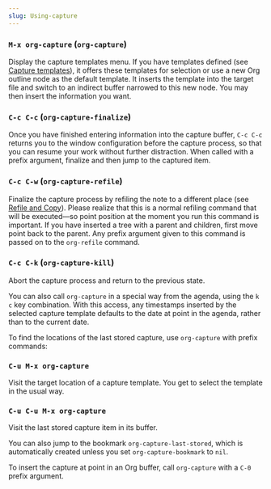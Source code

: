 ```yaml
---
slug: Using-capture
---
```


### `M-x org-capture` (`org-capture`)

Display the capture templates menu. If you have templates defined (see [Capture templates](/docs/org/Capture-templates)), it offers these templates for selection or use a new Org outline node as the default template. It inserts the template into the target file and switch to an indirect buffer narrowed to this new node. You may then insert the information you want.

### `C-c C-c` (`org-capture-finalize`)

Once you have finished entering information into the capture buffer, `C-c C-c` returns you to the window configuration before the capture process, so that you can resume your work without further distraction. When called with a prefix argument, finalize and then jump to the captured item.

### `C-c C-w` (`org-capture-refile`)

Finalize the capture process by refiling the note to a different place (see [Refile and Copy](/docs/org/Refile-and-Copy)). Please realize that this is a normal refiling command that will be executed—so point position at the moment you run this command is important. If you have inserted a tree with a parent and children, first move point back to the parent. Any prefix argument given to this command is passed on to the `org-refile` command.

### `C-c C-k` (`org-capture-kill`)

Abort the capture process and return to the previous state.

You can also call `org-capture` in a special way from the agenda, using the `k c` key combination. With this access, any timestamps inserted by the selected capture template defaults to the date at point in the agenda, rather than to the current date.

To find the locations of the last stored capture, use `org-capture` with prefix commands:

### `C-u M-x org-capture`

Visit the target location of a capture template. You get to select the template in the usual way.

### `C-u C-u M-x org-capture`

Visit the last stored capture item in its buffer.

You can also jump to the bookmark `org-capture-last-stored`, which is automatically created unless you set `org-capture-bookmark` to `nil`.

To insert the capture at point in an Org buffer, call `org-capture` with a `C-0` prefix argument.
